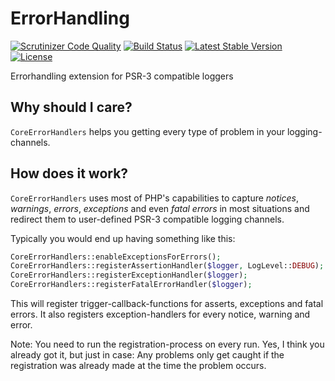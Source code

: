 ErrorHandling
=============
[![Scrutinizer Code Quality](https://scrutinizer-ci.com/g/LoggerEssentials/ErrorHandling/badges/quality-score.png?b=master)](https://scrutinizer-ci.com/g/LoggerEssentials/ErrorHandling/?branch=master)
[![Build Status](https://travis-ci.org/LoggerEssentials/ErrorHandling.svg?branch=master)](https://travis-ci.org/LoggerEssentials/ErrorHandling)
[![Latest Stable Version](https://poser.pugx.org/logger/errorhandling/version.svg)](https://packagist.org/packages/logger/errorhandling)
[![License](https://poser.pugx.org/logger/errorhandling/license.svg)](https://packagist.org/packages/logger/errorhandling)

Errorhandling extension for PSR-3 compatible loggers

## Why should I care?

`CoreErrorHandlers` helps you getting every type of problem in your logging-channels.

## How does it work?

`CoreErrorHandlers` uses most of PHP's capabilities to capture _notices_, _warnings_, _errors_, _exceptions_ and even _fatal errors_ in most situations and redirect them to user-defined PSR-3 compatible logging channels. 

Typically you would end up having something like this:

```PHP
CoreErrorHandlers::enableExceptionsForErrors();
CoreErrorHandlers::registerAssertionHandler($logger, LogLevel::DEBUG);
CoreErrorHandlers::registerExceptionHandler($logger);
CoreErrorHandlers::registerFatalErrorHandler($logger);
```

This will register trigger-callback-functions for asserts, exceptions and fatal errors. It also registers exception-handlers for every notice, warning and error.

Note: You need to run the registration-process on every run. Yes, I think you already got it, but just in case: Any problems only get caught if the registration was already made at the time the problem occurs.
